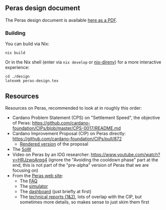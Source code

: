 ## Peras design document

The Peras design document is available [here as a PDF](https://tweag.github.io/cardano-peras/peras-design.pdf).

### Building

You can build via Nix:

```console
nix build
```

Or in the Nix shell (enter via `nix develop` or [nix-direnv](https://github.com/nix-community/nix-direnv)) for a more interactive experience:

```console
cd ./design
latexmk peras-design.tex
```

## Resources

Resources on Peras, recommended to look at in roughly this order:
* Cardano Problem Statement (CPS) on "Settlement Speed", the objective of Peras: https://github.com/cardano-foundation/CIPs/blob/master/CPS-0017/README.md
* Cardano Improvement Proposal (CIP) on Peras directly: https://github.com/cardano-foundation/CIPs/pull/872
  * [Rendered version](https://github.com/cardano-scaling/CIPs/blob/peras/CIP-0140/README.lagda.md) of the proposal
* The [SoW](https://docs.google.com/document/d/1D0E2xYaVF72oUKu9HbLg7F7qsyYLnZbdpw54CVyUmYk/edit?tab=t.0#heading=h.jfb7zrfex5jj)
* Video on Peras by an IOG researcher: https://www.youtube.com/watch?v=HRJzwoArqg4 (ignore the "Avoiding the cooldown phase" part at the end, this is not part of the "pre-alpha" version of Peras that we are focusing on)
* From the [Peras web site](https://peras.cardano-scaling.org/):
  * The [FAQ](https://peras.cardano-scaling.org/docs/faq)
  * The [simulator](https://peras-simulation.cardano-scaling.org)
  * The [dashboard](https://peras.cardano-scaling.org/dashboard/index.html) (just briefly at first)
  * The [technical reports (1&2)](https://peras.cardano-scaling.org/docs/reports/), lots of overlap with the CIP, but sometimes more details, so makes sense to just skim them first
